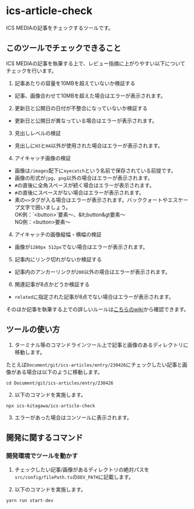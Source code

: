 # ics-article-check
ICS MEDIAの記事をチェックするツールです。

## このツールでチェックできること
ICS MEDIAの記事を執筆する上で、レビュー指摘に上がりやすい以下についてチェックを行います。

1. 記事あたりの容量を10MBを超えていないか検証する
  - 記事、画像合わせて10MBを超えた場合はエラーが表示されます。
2. 更新日と公開日の日付が不整合になっていないか検証する
  - 更新日と公開日が異なっている場合はエラーが表示されます。
3. 見出しレベルの検証
  - 見出しに`H3`と`H4`以外が使用された場合はエラーが表示されます。
4. アイキャッチ画像の検証
  - 画像は`/images`配下に`eyecatch`という名前で保存されている前提です。
  - 画像の形式が`jpg`、`png`以外の場合はエラーが表示されます。
  - `#`の直後に全角スペースが続く場合はエラーが表示されます。
  - `#`の直後にスペースがない場合はエラーが表示されます。
  - 素の`<>`タグが入る場合はエラーが表示されます。バッククォートやエスケープ文字で囲いましょう。<br>OK例：\`\<button\>\`要素〜、\&lt;button&gt要素〜<br>NG例：\<button\>要素〜
4. アイキャッチの画像縦幅・横幅の検証
  - 画像が`1280px 512px`でない場合はエラーが表示されます。
5. 記事内にリンク切れがないか検証する
  - 記事内のアンカーリンクが`200`以外の場合はエラーが表示されます。
6. 関連記事が8点かどうか検証する
  - `related`に指定された記事が8点でない場合はエラーが表示されます。

そのほか記事を執筆する上での詳しいルールは[こちらのwiki](https://github.com/icsweb/ics-articles/wiki/specification)から確認できます。


## ツールの使い方
1. ターミナル等のコマンドラインツール上で記事と画像のあるディレクトリに移動します。

たとえば`Document/git/ics-articles/entry/230426`にチェックしたい記事と画像がある場合は以下のように移動します。
```shell
cd Document/git/ics-articles/entry/230426
```

2. 以下のコマンドを実施します。
```shell
npx ics-kitagawa/ics-article-check
```

3. エラーがあった場合はコンソールに表示されます。

## 開発に関するコマンド

### 開発環境でツールを動かす

1. チェックしたい記事/画像があるディレクトリの絶対パスを`src/config/filePath.ts`の`DEV_PATH`に記載します。

2. 以下のコマンドを実施します。
```shell
yarn run start-dev
```
